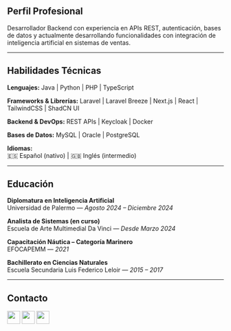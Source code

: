 ## Perfil Profesional

Desarrollador Backend con experiencia en APIs REST, autenticación, bases de datos y actualmente desarrollando funcionalidades con integración de inteligencia artificial en sistemas de ventas.

---

## Habilidades Técnicas

**Lenguajes:**
Java | Python | PHP | TypeScript  

**Frameworks & Librerías:**
Laravel | Laravel Breeze | Next.js | React | TailwindCSS | ShadCN UI  

**Backend & DevOps:**
REST APIs | Keycloak | Docker  

**Bases de Datos:**
MySQL | Oracle | PostgreSQL

**Idiomas:**  
🇪🇸 Español (nativo) | 🇬🇧 Inglés (intermedio)

---

## Educación

**Diplomatura en Inteligencia Artificial**  
Universidad de Palermo — *Agosto 2024 – Diciembre 2024*  

**Analista de Sistemas (en curso)**  
Escuela de Arte Multimedial Da Vinci — *Desde Marzo 2024*  

**Capacitación Náutica – Categoría Marinero**  
EFOCAPEMM — *2021*

**Bachillerato en Ciencias Naturales**  
Escuela Secundaria Luis Federico Leloir — *2015 – 2017*

---

## Contacto

[<img src="https://cdn-icons-png.flaticon.com/512/174/174857.png" width="30"/>](https://linkedin.com/in/gabriel-acosta-208212326)  [<img src="https://cdn-icons-png.flaticon.com/512/732/732200.png" width="30"/>](mailto:gabriel.hernan.acosta@outlook.com)  [<img src="https://cdn-icons-png.flaticon.com/512/732/732223.png" width="30"/>](mailto:gabriel.hernan.acosta3@gmail.com)

